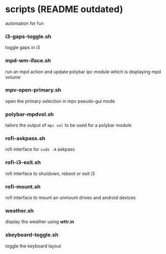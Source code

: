 # scripts (README outdated)

automation for fun


### i3-gaps-toggle.sh
toggle gaps in i3

### mpd-wm-iface.sh
run an mpd action and update polybar ipc module which is displaying mpd volume

### mpv-open-primary.sh
open the primary selection in mpv pseudo-gui mode

### polybar-mpdvol.sh
tailors the output of `mpc vol` to be used for a polybar module

### rofi-askpass.sh
rofi interface for `sudo -A` askpass

### rofi-i3-exit.sh
rofi interface to shutdown, reboot or exit i3

### rofi-mount.sh
rofi interface to mount an unmount drives and android devices

### weather.sh
display the weather using **wttr.in**

### xkeyboard-toggle.sh
toggle the keyboard layout

